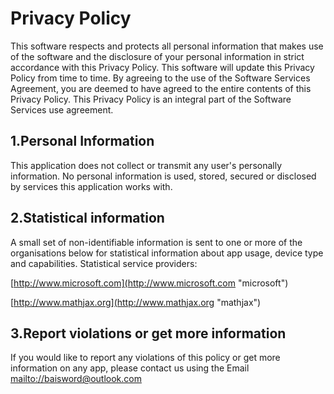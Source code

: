 # Privacy Policy

This software respects and protects all personal information that makes use of the software and the disclosure of your personal information in strict accordance with this Privacy Policy. This software will update this Privacy Policy from time to time. By agreeing to the use of the Software Services Agreement, you are deemed to have agreed to the entire contents of this Privacy Policy. This Privacy Policy is an integral part of the Software Services use agreement.

## 1.Personal Information

This application does not collect or transmit any user's personally information. No personal information is used, stored, secured or disclosed by services this application works with.

## 2.Statistical information

A small set of non-identifiable information is sent to one or more of the organisations below for statistical information about app usage, device type and capabilities. Statistical service providers:

[http://www.microsoft.com](http://www.microsoft.com "microsoft")

[http://www.mathjax.org](http://www.mathjax.org "mathjax")

## 3.Report violations or get more information

If you would like to report any violations of this policy or get more information on any app, please contact us using the Email [mailto://baisword@outlook.com](mailto://baisword@outlook.com)
